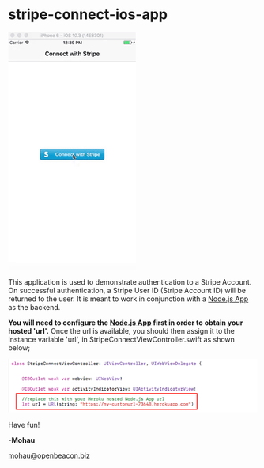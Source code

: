 # stripe-connect-ios-app


![](Images/stripe_connect_demo.gif?raw=true)


This application is used to demonstrate authentication to a Stripe Account. On
successful authentication, a Stripe User ID (Stripe Account ID) will be returned to the user. It is meant to work in conjunction with a [Node.js App] as the backend.

**You will need to configure the [Node.js App] first in order to obtain your hosted 'url'.** Once the url is available, you should then assign it to the instance variable 'url', in StripeConnectViewController.swift as shown below;

![](Images/url.png?raw=true)



Have fun!

**-Mohau**

mohau@openbeacon.biz


[Node.js App]: https://github.com/mohaumpoti/stripe-connect-nodejs-app
